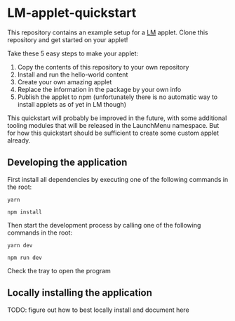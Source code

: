 # LM-applet-quickstart

This repository contains an example setup for a [LM](https://github.com/LaunchMenu/LaunchMenu) applet. Clone this repository and get started on your applet!

Take these 5 easy steps to make your applet:

1. Copy the contents of this repository to your own repository
2. Install and run the hello-world content
3. Create your own amazing applet
4. Replace the information in the package by your own info
5. Publish the applet to npm (unfortunately there is no automatic way to install applets as of yet in LM though)

This quickstart will probably be improved in the future, with some additional tooling modules that will be released in the LaunchMenu namespace. But for how this quickstart should be sufficient to create some custom applet already.

## Developing the application

First install all dependencies by executing one of the following commands in the root:

```
yarn
```

```
npm install
```

Then start the development process by calling one of the following commands in the root:

```
yarn dev
```

```
npm run dev
```

Check the tray to open the program

## Locally installing the application

TODO: figure out how to best locally install and document here
